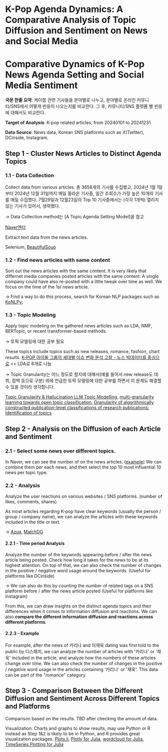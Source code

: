 # K-Pop Agenda Dynamics: A Comparative Analysis of Topic Diffusion and Sentiment on News and Social Media
# Comparative Dynamics of K-Pop News Agenda Setting and Social Media Sentiment

**국문 한줄 요약**: 케이팝 관련 기사들을 분야별로 나누고, 분야별로 온라인 커뮤니티/SNS에서 어떻게 반응이 나오는지를 비교한다. 그 후, 커뮤니티/SNS 플렛폼 별 반응에 대해서도 비교한다.

**Target of Analysis**: K-pop related articles, from 20240101 to 20241231

**Data Source**: News data, Korean SNS platforms such as X(Twitter), DCinside, Instagram.

## Step 1 - Cluster News Articles to Distinct Agenda Topics

### 1.1 - Data Collection

Collect data from various articles. 총 3658개의 기사를 수집했고, 2024년 1월 1일부터 2024년 12월 31일까지 매일 올라온 기사중, 일간 조회수가 가장 높은 10개의 기사를 매일 수집했다. 7월29일과 12월23일의 Top 10 기사중에서는 (각각 1개씩) 열리지 않는 기사가 있어서, 생략했다.

$\to$ Data Collection method는 [A Topic Agenda Setting Model]을 참고

[Naver엔터](https://m.entertain.naver.com/series?tab=subject&categoryId=ALL)

Extract text data from the news articles.

Selenium,
[BeautifulSoup](https://www.crummy.com/software/BeautifulSoup/bs4/doc/)

### 1.2 - Find news articles with same content

Sort out the news articles with the same content. It is very likely that differnet media companies posted articles with the same content. A single company could have also re-posted with a little tweak over time as well. We focus on the time of the 1st news article.

$\to$ Find a way to do this process, search for Korean NLP packages such as [KoNLPy](https://konlpy.org/en/latest/),

### 1.3 - Topic Modeling

Apply topic modeling on the gathered news articles such as LDA, NMF, BERTopic, or recent transformer-based methods.

$\to$ 토픽 모델링에 대한 공부 필요

These topics include topics such as new releases, romance, fashion, chart results.
[K-POP 아이돌 그룹의 세대별 이슈 변화 분석 고찰 - 뉴스 빅데이터를 중심으로](https://www-dbpia-co-kr-ssl.access.yonsei.ac.kr/journal/articleDetail?nodeId=NODE11889791) << LDA로 6개로 나눔

$\to$ Topic Granularity는 어느 정도로 할지에 대해서(예를 들어서 new release도 데뷔, 컴백 등으로 구분) 위에 언급한 토픽 모델링에 대한 공부를 하면서 이 문제도 해결할 수 있을 것이라 생각합니다. 

[Topic Granularity & Hallucination LLM Topic Modelling](https://arxiv-org.access.yonsei.ac.kr/abs/2405.00611), 
[multi-granularity learning towards open topic classification](https://www-sciencedirect-com-ssl.access.yonsei.ac.kr/science/article/pii/S0020025521011555), [Granularity of algorithmically constructed publication-level classifications of research publications: Identification of topics](https://arxiv-org.access.yonsei.ac.kr/abs/1801.02466)

## Step 2 - Analysis on the Diffusion of each Article and Sentiment

### 2.1 - Select some news over different topics.

In Naver, we can see the number of on the news articles. ([example](https://m.entertain.naver.com/series/article/001/0015192965?type=series&cid=1200015)) We can combine them per each news, and then select the top 10 most influential 10 news per topic type.

### 2.2 - Analysis

Analyze the user reactions on various websites / SNS platforms. (number of likes, comments, shares)

As most articles regarding K-pop have clear keywords (usually the person / group / company name), we can analyze the articles with these keywords included in the title or text.

$\to$ [Azua](https://github.com/microsoft/project-azua/), [MatchDG](https://www.microsoft.com/en-us/research/publication/domain-generalization-using-causal-matching/)

#### 2.2.1 - Time period Analysis

Analyze the number of the keywords appearing before / after the news article being posted. Check how long it takes for the news to be at its highest attention. On top of that, we can also check the number of changes in the positive / negative word usage around the keywords. (Useful for platforms like DCinside)

$\to$ We can also do this by counting the number of related tags on a SNS platform before / after the news article posted (Useful for platforms like Instagram)

From this, we can draw insights on the distinct agenda topics and their differences when it comes to information diffusion and reactions. We can also **compare the different information diffusion and reactions across different platforms**.

#### 2.2.3 - Example

For example, after the news of 카리나 and 이재욱 dating was first told to the public by 디스패치, we can analyze the number of articles with '카리나' or '재욱' included in the article, and analyze how the numbers of these articles change over time. We can also check the number of changes in the positive / negative word usage in the articles containing '카리나' or '재욱'. This data can be part of the "romance" category.

## Step 3 - Comparison Between the Different Diffusion and Sentiment Across Different Topics and Platforms

Comparison based on the results. TBD after checking the amount of data.

Visualization: Charts and graphs to show results, may use Python or R instead as Step 1&2 is likely to be in Python, and R provides great visualization packages. [Plots.jl](https://docs.juliaplots.org/stable/), [Plotly for Julia](https://plotly.com/julia/), [wordcloud for Julia](https://github.com/guo-yong-zhi/WordCloud.jl), [TimeSeries Plotting for Julia](https://juliastats.org/TimeSeries.jl/latest/plotting/)
